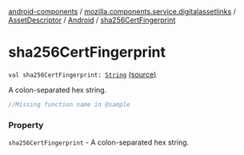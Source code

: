 [android-components](../../../index.md) / [mozilla.components.service.digitalassetlinks](../../index.md) / [AssetDescriptor](../index.md) / [Android](index.md) / [sha256CertFingerprint](./sha256-cert-fingerprint.md)

# sha256CertFingerprint

`val sha256CertFingerprint: `[`String`](https://kotlinlang.org/api/latest/jvm/stdlib/kotlin/-string/index.html) [(source)](https://github.com/mozilla-mobile/android-components/blob/master/components/service/digitalassetlinks/src/main/java/mozilla/components/service/digitalassetlinks/AssetDescriptor.kt#L39)

A colon-separated hex string.

``` kotlin
//Missing function name in @sample
```

### Property

`sha256CertFingerprint` - A colon-separated hex string.